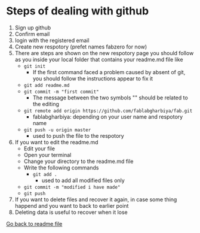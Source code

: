 # Steps of dealing with github

1. Sign up github
2. Confirm email
3. login with the registered email
4. Create new respotory (prefet names fabzero for now)
5. There are steps are shown on the new respotory page you should follow as you inside your local folder that contains your readme.md file like
    - `git init`
      - If the first command faced a problem caused by absent of git, you should follow the instructions appear to fix it
   - `git add readme.md`
   - `git commit -m "first commit"`
     - The message between the two symbols "" should be related to the editing
   - `git remote add origin https://github.com/fablabgharbiya/fab.git`
     - fablabgharbiya: depending on your user name and respotory name
   - `git push -u origin master`
     - used to push the file to the respotory
6. If you want to edit the readme.md
   - Edit your file
   - Open your terminal
   - Change your directory to the readme.md file
   - Write the following commands
     - `git add .`
        - used to add all modified files only
    - `git commit -m "modified i have made"`
    - `git push` 
7. If you want to delete files and recover it again, in case some thing happend and you want to back to earlier point
8. Deleting data is useful to recover when it lose

[Go back to readme file](readme.md)
